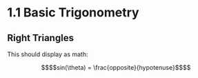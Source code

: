 # 1.1 Basic Trigonometry

## Right Triangles
This should display as math: 

```math
$$sin(\theta) = \frac{opposite}{hypotenuse}$$
```